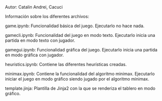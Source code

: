 Autor: Catalin Andrei, Cacuci

Información sobre los diferentes archivos:

game.ipynb: Funcionalidad básica del juego. Ejecutarlo no hace nada.

gamecli.ipynb: Funcionalidad del juego en modo texto. Ejecutarlo inicia una partida en modo texto con jugador.

gamegui.ipynb: Funcionalidad gráfica del juego. Ejecutarlo inicia una partida en modo gráfica con jugador.

heuristics.ipynb: Contiene las diferentes heurísticas creadas.

minimax.ipynb: Contiene la funcionalidad del algoritmo minimax. Ejecutarlo iniciar el juego en modo gráfico
               siendo jugado por el algoritmo minimax.

template.jinja: Plantilla de Jinja2 con la que se renderiza el tablero en modo gráfico.
